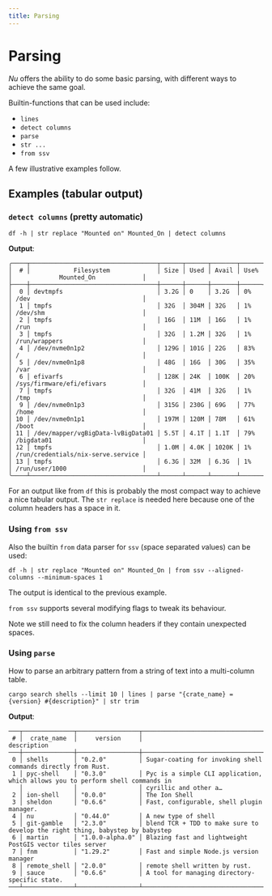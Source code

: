 ```yaml
---
title: Parsing
---
```


# Parsing

_Nu_ offers the ability to do some basic parsing, with different ways to achieve the same goal.

Builtin-functions that can be used include:

- `lines`
- `detect columns`
- `parse`
- `str ...`
- `from ssv`

A few illustrative examples follow.

## Examples (tabular output)

### `detect columns` (pretty automatic)

```nushell
df -h | str replace "Mounted on" Mounted_On | detect columns
```

**Output**:

```
╭────┬───────────────────────────────────┬──────┬──────┬───────┬──────┬────────────────────────────────────╮
│  # │            Filesystem             │ Size │ Used │ Avail │ Use% │             Mounted_On             │
├────┼───────────────────────────────────┼──────┼──────┼───────┼──────┼────────────────────────────────────┤
│  0 │ devtmpfs                          │ 3.2G │ 0    │ 3.2G  │ 0%   │ /dev                               │
│  1 │ tmpfs                             │ 32G  │ 304M │ 32G   │ 1%   │ /dev/shm                           │
│  2 │ tmpfs                             │ 16G  │ 11M  │ 16G   │ 1%   │ /run                               │
│  3 │ tmpfs                             │ 32G  │ 1.2M │ 32G   │ 1%   │ /run/wrappers                      │
│  4 │ /dev/nvme0n1p2                    │ 129G │ 101G │ 22G   │ 83%  │ /                                  │
│  5 │ /dev/nvme0n1p8                    │ 48G  │ 16G  │ 30G   │ 35%  │ /var                               │
│  6 │ efivarfs                          │ 128K │ 24K  │ 100K  │ 20%  │ /sys/firmware/efi/efivars          │
│  7 │ tmpfs                             │ 32G  │ 41M  │ 32G   │ 1%   │ /tmp                               │
│  9 │ /dev/nvme0n1p3                    │ 315G │ 230G │ 69G   │ 77%  │ /home                              │
│ 10 │ /dev/nvme0n1p1                    │ 197M │ 120M │ 78M   │ 61%  │ /boot                              │
│ 11 │ /dev/mapper/vgBigData-lvBigData01 │ 5.5T │ 4.1T │ 1.1T  │ 79%  │ /bigdata01                         │
│ 12 │ tmpfs                             │ 1.0M │ 4.0K │ 1020K │ 1%   │ /run/credentials/nix-serve.service │
│ 13 │ tmpfs                             │ 6.3G │ 32M  │ 6.3G  │ 1%   │ /run/user/1000                     │
╰────┴───────────────────────────────────┴──────┴──────┴───────┴──────┴────────────────────────────────────╯
```

For an output like from `df` this is probably the most compact way to achieve a nice tabular output.
The `str replace` is needed here because one of the column headers has a space in it.

### Using `from ssv`

Also the builtin `from` data parser for `ssv` (*s*pace *s*eparated *v*alues) can be used:

```nushell
df -h | str replace "Mounted on" Mounted_On | from ssv --aligned-columns --minimum-spaces 1
```

The output is identical to the previous example.

`from ssv` supports several modifying flags to tweak its behaviour.

Note we still need to fix the column headers if they contain unexpected spaces.

### Using `parse`

How to parse an arbitrary pattern from a string of text into a multi-column table.

```nushell
cargo search shells --limit 10 | lines | parse "{crate_name} = {version} #{description}" | str trim
```

**Output**:

```
───┬──────────────┬─────────────────┬────────────────────────────────────────────────────────────────────────────────
 # │  crate_name  │     version     │                                  description
───┼──────────────┼─────────────────┼────────────────────────────────────────────────────────────────────────────────
 0 │ shells       │ "0.2.0"         │ Sugar-coating for invoking shell commands directly from Rust.
 1 │ pyc-shell    │ "0.3.0"         │ Pyc is a simple CLI application, which allows you to perform shell commands in
   │              │                 │ cyrillic and other a…
 2 │ ion-shell    │ "0.0.0"         │ The Ion Shell
 3 │ sheldon      │ "0.6.6"         │ Fast, configurable, shell plugin manager.
 4 │ nu           │ "0.44.0"        │ A new type of shell
 5 │ git-gamble   │ "2.3.0"         │ blend TCR + TDD to make sure to develop the right thing, babystep by babystep
 6 │ martin       │ "1.0.0-alpha.0" │ Blazing fast and lightweight PostGIS vector tiles server
 7 │ fnm          │ "1.29.2"        │ Fast and simple Node.js version manager
 8 │ remote_shell │ "2.0.0"         │ remote shell written by rust.
 9 │ sauce        │ "0.6.6"         │ A tool for managing directory-specific state.
───┴──────────────┴─────────────────┴────────────────────────────────────────────────────────────────────────────────
```
